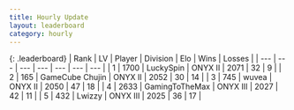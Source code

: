 ```yaml
---
title: Hourly Update
layout: leaderboard
category: hourly
---
```


{: .leaderboard}
| Rank | LV | Player | Division | Elo | Wins | Losses |
| --- | --- | --- | --- | --- | --- | --- |
| <span data-change="1">1</span> | 1700 | <span title="ID: 498412">LuckySpin</span> | ONYX II | <span data-change="0">2071</span> | <span data-change="0">32</span> | <span data-change="0">9</span> |
| <span data-change="1">2</span> | 165 | <span title="ID: 754306">GameCube Chujin</span> | ONYX II | <span data-change="0">2052</span> | <span data-change="0">30</span> | <span data-change="0">14</span> |
| <span data-change="-2">3</span> | 745 | <span title="ID: 740957">wuvea</span> | ONYX II | <span data-change="-25">2050</span> | <span data-change="1">47</span> | <span data-change="3">18</span> |
| <span data-change="0">4</span> | 2633 | <span title="ID: 93452">GamingToTheMax</span> | ONYX III | <span data-change="0">2027</span> | <span data-change="0">42</span> | <span data-change="0">11</span> |
| <span data-change="0">5</span> | 432 | <span title="ID: 744682">Lwizzy</span> | ONYX III | <span data-change="0">2025</span> | <span data-change="0">36</span> | <span data-change="0">17</span> |